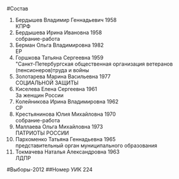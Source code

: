 #Состав
1. Бердышев Владимир Геннадьевич 1958   
    КПРФ
2. Бердышева Ирина Ивановна 1958   
    собрание-работа
3. Берман Ольга Владимировна 1982   
    ЕР
4. Горшкова Татьяна Сергеевна 1959   
    "Санкт-Петербургская общественная организация ветеранов (пенсионеров)труда и войны
5. Золотарева Марина Васильевна 1977   
    СОЦИАЛЬНОЙ ЗАЩИТЫ
6. Киселева Елена Сергеевна 1961   
    За женщин России
7. Колейникова Ирина Владимировна 1962   
    СР
8. Крестьянинова Юлия Михайловна 1970   
    собрание-работа
9. Маллаева Ольга Михайловна 1973   
    ПАТРИОТЫ РОССИИ
10. Пархоменко Татьяна Геннадьевна 1965   
    представительный орган муниципального образования
11. Токмачева Наталья Александровна 1963   
    ЛДПР

#Выборы-2012
##Номер УИК
224